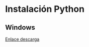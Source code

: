 # Instalación Python
## Windows
[Enlace descarga](https://www.python.org/ftp/python/3.10.5/python-3.10.5-amd64.exe)